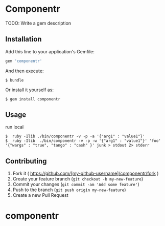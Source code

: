 # Componentr

TODO: Write a gem description

## Installation

Add this line to your application's Gemfile:

```ruby
gem 'componentr'
```

And then execute:

    $ bundle

Or install it yourself as:

    $ gem install componentr

## Usage

run local

    $  ruby -Ilib ./bin/componentr -v -p -a '{"arg1" : "value1"}'
    $  ruby -Ilib  ./bin/componentr -v -p -w '{"arg1" : "value1"}' 'foo' '{"wargs" : "true", "tango" : "cash" }' junk > stdout 2> stderr

## Contributing

1. Fork it ( https://github.com/[my-github-username]/componentr/fork )
2. Create your feature branch (`git checkout -b my-new-feature`)
3. Commit your changes (`git commit -am 'Add some feature'`)
4. Push to the branch (`git push origin my-new-feature`)
5. Create a new Pull Request
# componentr
